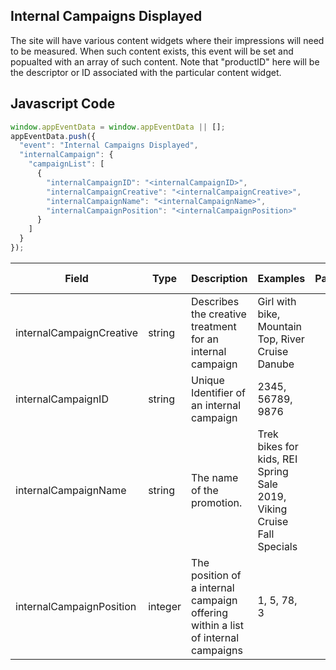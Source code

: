 ## Internal Campaigns Displayed

The site will have various content widgets where their impressions will need to be measured. When such content exists, this event will be set and popualted with an array of such content. Note that "productID" here will be the descriptor or ID associated with the particular content widget.

## Javascript Code
```js
window.appEventData = window.appEventData || [];
appEventData.push({
  "event": "Internal Campaigns Displayed",
  "internalCampaign": {
    "campaignList": [
      {
        "internalCampaignID": "<internalCampaignID>",
        "internalCampaignCreative": "<internalCampaignCreative>",
        "internalCampaignName": "<internalCampaignName>",
        "internalCampaignPosition": "<internalCampaignPosition>"
      }
    ]
  }
});
```

|Field|Type|Description|Examples|Pattern|Min Length|Max Length|Minimum|Maximum|Multiple Of|
| --- | --- | --- | --- | --- | --- | --- | --- | --- | --- |
|internalCampaignCreative|string|Describes the creative treatment for an internal campaign|Girl with bike, Mountain Top, River Cruise Danube|||||||
|internalCampaignID|string|Unique Identifier of an internal campaign|2345, 56789, 9876|||||||
|internalCampaignName|string|The name of the promotion.|Trek bikes for kids, REI Spring Sale 2019, Viking Cruise Fall Specials|||||||
|internalCampaignPosition|integer|The position of a internal campaign offering within a list of internal campaigns|1, 5, 78, 3||||1|||
